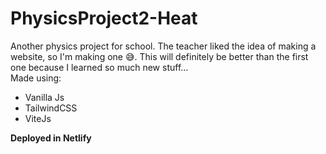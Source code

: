 # PhysicsProject2-Heat
Another physics project for school. The teacher liked the idea of making a website, so I'm making one 😅. This will definitely be better than the first one because I learned so much new stuff... <br>
Made using: 
* Vanilla Js
* TailwindCSS 
* ViteJs  

<strong>Deployed in Netlify</strong> 
